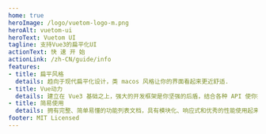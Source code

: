 ```yaml
---
home: true
heroImage: /logo/vuetom-logo-m.png
heroAlt: vuetom-ui
heroText: Vuetom UI
tagline: 支持Vue3的扁平化UI
actionText: 快 速 开 始
actionLink: /zh-CN/guide/info
features:
- title: 扁平风格
  details: 趋向于现代扁平化设计，类 macos 风格让你的界面看起来更近舒适.
- title: Vue动力
  details: 建立在 Vue3 基础之上，强大的开发框架是你坚强的后盾，结合各种 API 使你拥有华丽的外衣.
- title: 简易使用
  details: 拥有完整、简单易懂的功能列表文档，具有模块化、响应式和优秀的性能使用起来简单友好.
footer: MIT Licensed
---
```


<div class="frontpage sponsors">
</div>

<script setup>
</script>

<style>
</style>